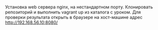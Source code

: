 Установка web сервера nginx, на нестандартном порту.
Клонировать репозиторий и выполнить vagrant up из каталога с уроком.
Для проверки результата открыть в браузере на хост-машине адрес http://192.168.56.10:8080/